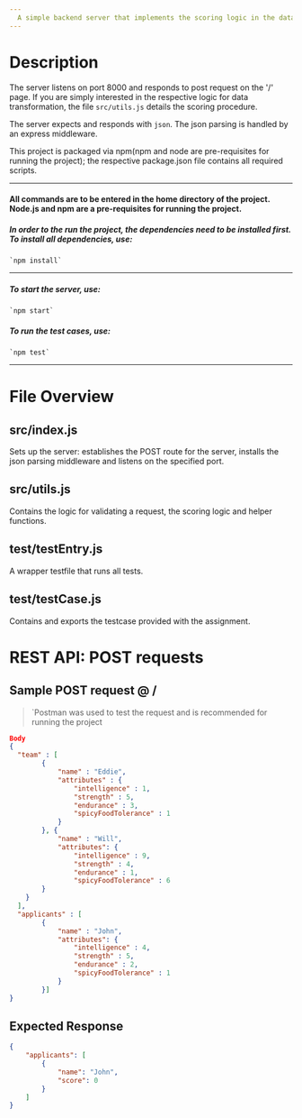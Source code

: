 ```yaml
---
  A simple backend server that implements the scoring logic in the datahouse assignment.
---
```


# Description

The server listens on port 8000 and responds to post request on the '/' page. If you are simply interested in the respective logic for data transformation, the file `src/utils.js` details the scoring procedure.

The server expects and responds with `json`. The json parsing is handled by an express middleware.

This project is packaged via npm(npm and node are pre-requisites for running the project); the respective package.json file contains all required scripts.



--------------------------------------------------------------------------------
#### All commands are to be entered in the home directory of the project. Node.js and npm are a pre-requisites for running the project. 
##### In order to the run the project, the dependencies need to be installed first. To install all dependencies, use:

```
`npm install`
```

--------------------------------------------------------------------------------

##### To start the server, use:

```
`npm start`
```

##### To run the test cases, use:

```
`npm test`
```

--------------------------------------------------------------------------------

# File Overview

## src/index.js
Sets up the server: establishes the POST route for the server, installs the json parsing middleware and listens on the specified port.

## src/utils.js
Contains the logic for validating a request, the scoring logic and helper functions. 

## test/testEntry.js
A wrapper testfile that runs all tests. 

## test/testCase.js
Contains and exports the testcase provided with the assignment.

# REST API: POST requests

## Sample POST request @ /
>`Postman was used to test the request and is recommended for running the project

```json
Body
{
  "team" : [
        { 
            "name" : "Eddie",
            "attributes" : {
                "intelligence" : 1,
                "strength" : 5,
                "endurance" : 3,
                "spicyFoodTolerance" : 1
            }
        }, {
            "name" : "Will",
            "attributes": {
                "intelligence" : 9,
                "strength" : 4,
                "endurance" : 1,
                "spicyFoodTolerance" : 6
        }
    }
  ],
  "applicants" : [
        {
            "name" : "John",
            "attributes": {
                "intelligence" : 4,
                "strength" : 5,
                "endurance" : 2,
                "spicyFoodTolerance" : 1
            }
        }]
}
```

## Expected Response

```json
{
    "applicants": [
        {
            "name": "John",
            "score": 0
        }
    ]
}
```
